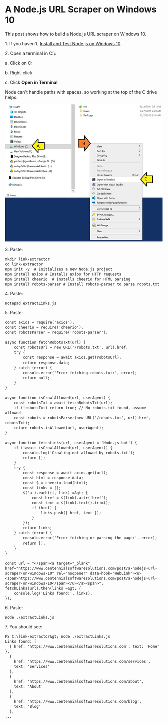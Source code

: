 # A Node.js URL Scraper on Windows 10

This post shows how to build a Node.js URL scraper on Windows 10.

1\. If you haven't, [Install and Test Node.js on Windows 10](https://www.centennialsoftwaresolutions.com/post/install-and-test-node-js-on-windows-10)

2\. Open a terminal in C:\\:

a. Click on C:

b. Right-click

c. Click **Open in Terminal**

Node can't handle paths with spaces, so working at the top of the C drive helps.

![open_terminal](open_terminal.jpg)

3\. Paste:

```
mkdir link-extractor
cd link-extractor
npm init -y  # Initializes a new Node.js project
npm install axios # Installs axios for HTTP requests
npm install cheerio  # Installs cheerio for HTML parsing
npm install robots-parser # Install robots-parser to parse robots.txt
```

4\. Paste:

```
notepad extractLinks.js
```

5\. Paste:

```
const axios = require('axios');
const cheerio = require('cheerio');
const robotsParser = require('robots-parser');

async function fetchRobotsTxt(url) {
    const robotsUrl = new URL('/robots.txt', url).href;
    try {
        const response = await axios.get(robotsUrl);
        return response.data;
    } catch (error) {
        console.error('Error fetching robots.txt:', error);
        return null;
    }
}

async function isCrawlAllowed(url, userAgent) {
    const robotsTxt = await fetchRobotsTxt(url);
    if (!robotsTxt) return true; // No robots.txt found, assume allowed
    const robots = robotsParser(new URL('/robots.txt', url).href, robotsTxt);
    return robots.isAllowed(url, userAgent);
}

async function fetchLinks(url, userAgent = 'Node.js-bot') {
    if (!await isCrawlAllowed(url, userAgent)) {
        console.log('Crawling not allowed by robots.txt');
        return [];
    }
    try {
        const response = await axios.get(url);
        const html = response.data;
        const $ = cheerio.load(html);
        const links = [];
        $('a').each((i, link) =&gt; {
            const href = $(link).attr('href');
            const text = $(link).text().trim();
            if (href) {
                links.push({ href, text });
            }
        });
        return links;
    } catch (error) {
        console.error('Error fetching or parsing the page:', error);
        return [];
    }
}

const url = "</span><a target="_blank" href="https://www.centennialsoftwaresolutions.com/post/a-nodejs-url-scraper-on-windows-10" rel="noopener" data-hook="WebLink"><u><span>https://www.centennialsoftwaresolutions.com/post/a-nodejs-url-scraper-on-windows-10</span></u></a><span>"; 
fetchLinks(url).then(links =&gt; {
    console.log('Links found:', links);
});
```

6\. Paste:

```
node .\extractLinks.js
```

7\. You should see:

```
PS C:\link-extractor&gt; node .\extractLinks.js
Links found: [
  { href: 'https://www.centennialsoftwaresolutions.com', text: 'Home' },
  {
    href: 'https://www.centennialsoftwaresolutions.com/services',
    text: 'Services'
  },
  {
    href: 'https://www.centennialsoftwaresolutions.com/about',
    text: 'About'
  },
  {
    href: 'https://www.centennialsoftwaresolutions.com/blog',
    text: 'Blog'
  },
...
```
